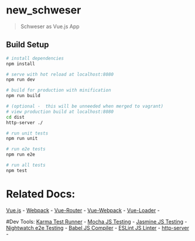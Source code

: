 # new_schweser

> Schweser as Vue.js App

## Build Setup

``` bash
# install dependencies
npm install

# serve with hot reload at localhost:8080
npm run dev

# build for production with minification
npm run build

# (optional -  this will be unneeded when merged to vagrant)
# view production build at localhost:8080
cd dist
http-server ./

# run unit tests
npm run unit

# run e2e tests
npm run e2e

# run all tests
npm test
```

# Related Docs:
[Vue.js](http://vuejs.org/guide/) - 
[Webpack](https://webpack.github.io/docs/what-is-webpack.html) - 
[Vue-Router](http://vuejs.github.io/vue-router/en/index.html) - 
[Vue-Webpack](https://github.com/vuejs-templates/webpack) - 
[Vue-Loader](http://vuejs.github.io/vue-loader) - 

#Dev Tools:
[Karma Test Runner](https://karma-runner.github.io/0.13/index.html) - 
[Mocha JS Testing](https://mochajs.org/) - 
[Jasmine JS Testing](http://jasmine.github.io/2.4/introduction.html) - 
[Nightwatch e2e Testing](http://nightwatchjs.org/) - 
[Babel JS Compiler](https://babeljs.io/) - 
[ESLint JS Linter](http://eslint.org/) - 
[http-server](https://github.com/indexzero/http-server) -  
